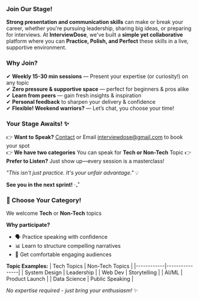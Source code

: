 ### Join Our Stage!

**Strong presentation and communication skills** can make or break your career, whether you're pursuing leadership, sharing big ideas, or preparing for interviews. At **InterviewDose**, we've built a **simple yet collaborative** platform where you can **Practice, Polish, and Perfect** these skills in a live, supportive environment.

### Why Join?

✔ **Weekly 15-30 min sessions** — Present your expertise (or curiosity!) on any topic  
✔ **Zero pressure & supportive space** — perfect for beginners & pros alike  
✔ **Learn from peers** — gain fresh insights & inspiration  
✔ **Personal feedback** to sharpen your delivery & confidence  
✔ **Flexible! Weekend warriors?** — Let’s chat, you choose your time!

### Your Stage Awaits! ✨ 

👉 **Want to Speak?** [Contact](www.interviewdose.com/contact) or Email [interviewdose@gmail.com](mailto:interviewdose@gmail.com) to book your spot  
👉 **We have two categories** You can speak for **Tech or Non-Tech** Topic
👉 **Prefer to Listen?** Just show up—every session is a masterclass!

*"This isn't just practice. It's your unfair advantage."* 💡 

**See you in the next sprint!** ‧₊˚ 

### 🎤 Choose Your Category!

We welcome **Tech** or **Non-Tech** topics

**Why participate?**
- 🗣️ Practice speaking with confidence
- 📊 Learn to structure compelling narratives
- 👥 Get comfortable engaging audiences

**Topic Examples:**
| Tech Topics | Non-Tech Topics |
|------------|----------------|
| System Design | Leadership |
| Web Dev | Storytelling |
| AI/ML  | Product Launch |
| Data Science | Public Speaking |

*No expertise required - just bring your enthusiasm!* ✨
